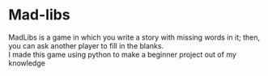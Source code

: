 # Mad-libs
MadLibs is a game in which you write a story with missing words in it; then, you can ask another player to fill in the blanks.<br>
I made this game using python to make a beginner project out of my knowledge
